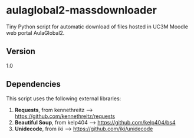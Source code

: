 # aulaglobal2-massdownloader
Tiny Python script for automatic download of files hosted in UC3M Moodle web portal AulaGlobal2.

<h2>Version</h2>
1.0

<h2>Dependencies</h2>

This script uses the following external libraries:

  1. <b>Requests</b>, from kennethreitz --> https://github.com/kennethreitz/requests
  2. <b>Beautiful Soup</b>, from kelp404 --> https://github.com/kelp404/bs4
  3. <b>Unidecode</b>, from iki --> https://github.com/iki/unidecode